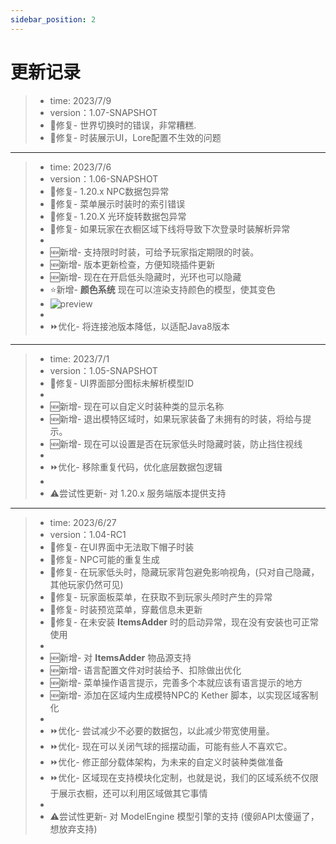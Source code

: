 ```yaml
---
sidebar_position: 2
---
```


# 更新记录
> - time: 2023/7/9
> - version：1.07-SNAPSHOT
> - 🔄修复- 世界切换时的错误，非常糟糕.
> - 🔄修复- 时装展示UI，Lore配置不生效的问题

---

> - time: 2023/7/6
> - version：1.06-SNAPSHOT
> - 🔄修复- 1.20.x NPC数据包异常
> - 🔄修复- 菜单展示时装时的索引错误
> - 🔄修复- 1.20.X 光环旋转数据包异常
> - 🔄修复- 如果玩家在衣橱区域下线将导致下次登录时装解析异常
> -
> - 🆕新增- 支持限时时装，可给予玩家指定期限的时装。
> - 🆕新增- 版本更新检查，方便知晓插件更新
> - 🆕新增- 现在在开启低头隐藏时，光环也可以隐藏
> - ⭐新增- **颜色系统** 现在可以渲染支持颜色的模型，使其变色
> - ![preview](/res/color.png)
> -
> - ⏩优化- 将连接池版本降低，以适配Java8版本

---

> - time: 2023/7/1
> - version：1.05-SNAPSHOT
> - 🔄修复- UI界面部分图标未解析模型ID
> -
> - 🆕新增- 现在可以自定义时装种类的显示名称
> - 🆕新增- 退出模特区域时，如果玩家装备了未拥有的时装，将给与提示。
> - 🆕新增- 现在可以设置是否在玩家低头时隐藏时装，防止挡住视线
> -
> - ⏩优化- 移除重复代码，优化底层数据包逻辑
> - 
> - ⚠️尝试性更新- 对 1.20.x 服务端版本提供支持

---

> - time: 2023/6/27
> - version：1.04-RC1
> - 🔄修复- 在UI界面中无法取下帽子时装
> - 🔄修复- NPC可能的重复生成
> - 🔄修复- 在玩家低头时，隐藏玩家背包避免影响视角，(只对自己隐藏，其他玩家仍然可见)
> - 🔄修复- 玩家面板菜单，在获取不到玩家头颅时产生的异常
> - 🔄修复- 时装预览菜单，穿戴信息未更新
> - 🔄修复- 在未安装 **ItemsAdder** 时的启动异常，现在没有安装也可正常使用
> - 
> - 🆕新增- 对 **ItemsAdder** 物品源支持
> - 🆕新增- 语言配置文件对时装给予、扣除做出优化
> - 🆕新增- 菜单操作语言提示，完善多个本就应该有语言提示的地方
> - 🆕新增- 添加在区域内生成模特NPC的 Kether 脚本，以实现区域客制化
> -
> - ⏩优化- 尝试减少不必要的数据包，以此减少带宽使用量。
> - ⏩优化- 现在可以关闭气球的摇摆动画，可能有些人不喜欢它。
> - ⏩优化- 修正部分载体架构，为未来的自定义时装种类做准备
> - ⏩优化- 区域现在支持模块化定制，也就是说，我们的区域系统不仅限于展示衣橱，还可以利用区域做其它事情
> -
> - ⚠️尝试性更新- 对 ModelEngine 模型引擎的支持 (傻卵API太傻逼了，想放弃支持)